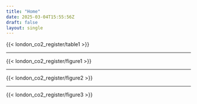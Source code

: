 ```yaml
---
title: "Home"
date: 2025-03-04T15:55:56Z
draft: false
layout: single
---
```


{{< london_co2_register/table1 >}}

---

{{< london_co2_register/figure1 >}}

---

{{< london_co2_register/figure2 >}}

---

{{< london_co2_register/figure3 >}}



